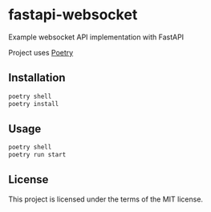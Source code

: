 # fastapi-websocket
Example websocket API implementation with FastAPI

Project uses [Poetry](https://python-poetry.org/)

## Installation

```bash
poetry shell
poetry install
```

## Usage

```bash 
poetry shell
poetry run start
```

## License

This project is licensed under the terms of the MIT license.
